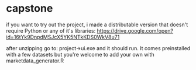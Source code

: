 # capstone

if you want to try out the project, i made a distributable version that doesn't require Python or any of it's libraries:
https://drive.google.com/open?id=16tYk9DnpdMSJcX5YK5NTkKDS0WkV8u71

after unzipping go to: project->ui.exe
and it should run. It comes preinstalled with a few datasets but you're welcome to add your own with marketdata_generator.R
